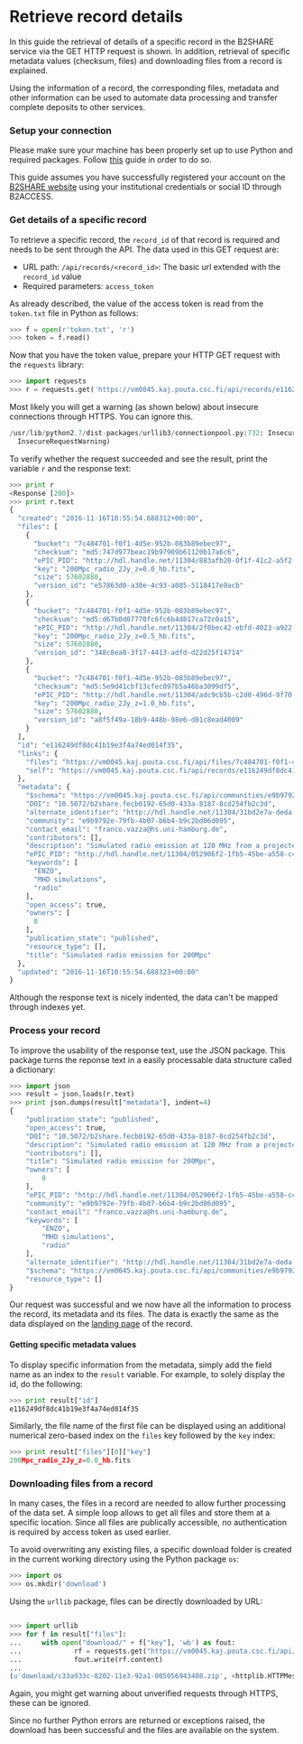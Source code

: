 # Retrieve record details
In this guide the retrieval of details of a specific record in the B2SHARE service via the GET HTTP request is shown. In addition, retrieval of specific metadata values (checksum, files) and downloading files from a record is explained.

Using the information of a record, the corresponding files, metadata and other information can be used to automate data processing and transfer complete deposits to other services.

### Setup your connection
Please make sure your machine has been properly set up to use Python and required packages. Follow [this](A_Setup_and_install.md) guide in order to do so.

This guide assumes you have successfully registered your account on the [B2SHARE website](https://trng-b2share.eudat.eu) using your institutional credentials or social ID through B2ACCESS.

### Get details of a specific record

To retrieve a specific record, the `record_id` of that record is required and needs to be sent through the API. The data used in this GET request are:

 - URL path: `/api/records/<record_id>`: The basic url extended with the `record_id` value
 - Required parameters: `access_token`

As already described, the value of the access token is read from the `token.txt` file in Python as follows:

```python
>>> f = open(r'token.txt', 'r')
>>> token = f.read()
```
Now that you have the token value, prepare your HTTP GET request with the `requests` library:

```python
>>> import requests
>>> r = requests.get('https://vm0045.kaj.pouta.csc.fi/api/records/e116249df8dc41b19e3f4a74ed014f35', params={'access_token': token}, verify=False)
```

Most likely you will get a warning (as shown below) about insecure connections through HTTPS. You can ignore this.

```python
/usr/lib/python2.7/dist-packages/urllib3/connectionpool.py:732: InsecureRequestWarning: Unverified HTTPS request is being made. Adding certificate verification is strongly advised. See: https://urllib3.readthedocs.org/en/latest/security.html (This warning will only appear once by default.)
  InsecureRequestWarning)
```

To verify whether the request succeeded and see the result, print the variable `r` and the response text:
```python
>>> print r
<Response [200]>
>>> print r.text
{
  "created": "2016-11-16T10:55:54.688312+00:00",
  "files": [
    {
      "bucket": "7c484701-f0f1-4d5e-952b-083b89ebec97",
      "checksum": "md5:747d977beac19b97909b61120b17a6c6",
      "ePIC_PID": "http://hdl.handle.net/11304/883afb20-0f1f-41c2-a5f2-6dfbc35f7f18",
      "key": "200Mpc_radio_2Jy_z=0.0_hb.fits",
      "size": 57602880,
      "version_id": "e57863d0-a30e-4c93-a085-5118417e9acb"
    },
    {
      "bucket": "7c484701-f0f1-4d5e-952b-083b89ebec97",
      "checksum": "md5:d67b0d07770fc6fc6b4d817ca72c0a15",
      "ePIC_PID": "http://hdl.handle.net/11304/2f0bec42-ebfd-4023-a922-b5f28439182f",
      "key": "200Mpc_radio_2Jy_z=0.5_hb.fits",
      "size": 57602880,
      "version_id": "348c8ea0-3f17-4413-adfd-d22d25f14714"
    },
    {
      "bucket": "7c484701-f0f1-4d5e-952b-083b89ebec97",
      "checksum": "md5:5e9d41cbf13cfec097b5a46ba3099df5",
      "ePIC_PID": "http://hdl.handle.net/11304/adc9cb5b-c2d0-496d-9f70-fcde640a31de",
      "key": "200Mpc_radio_2Jy_z=1.0_hb.fits",
      "size": 57602880,
      "version_id": "a8f5f49a-18b9-448b-98e6-d01c8ead4009"
    }
  ],
  "id": "e116249df8dc41b19e3f4a74ed014f35",
  "links": {
    "files": "https://vm0045.kaj.pouta.csc.fi/api/files/7c484701-f0f1-4d5e-952b-083b89ebec97",
    "self": "https://vm0045.kaj.pouta.csc.fi/api/records/e116249df8dc41b19e3f4a74ed014f35"
  },
  "metadata": {
    "$schema": "https://vm0045.kaj.pouta.csc.fi/api/communities/e9b9792e-79fb-4b07-b6b4-b9c2bd06d095/schemas/0#/json_schema",
    "DOI": "10.5072/b2share.fecb0192-65d0-433a-8187-8cd254fb2c3d",
    "alternate_identifier": "http://hdl.handle.net/11304/31bd2e7a-deda-11e4-ac7e-860aa0063d1f",
    "community": "e9b9792e-79fb-4b07-b6b4-b9c2bd06d095",
    "contact_email": "franco.vazza@hs.uni-hamburg.de",
    "contributors": [],
    "description": "Simulated radio emission at 120 MHz from a projected comoving volume of (200Mpc)^3 simulated with 1200^3 cells, at z=1.0, z=0.5 and z=0.0. Each map has units log10[J/arcsec^2]. The pixel size is 166kpc at z=0, 111kpc at z=0.5 and 83kpc at z=1.0\nEach .fits file is 1200x1200x10. The 10 frames contain=0-4 emission models (from Vazza et al. 2015 A&A); 5-9 spectral indices of radio emission (where 5->0, 6->1 etc). 0=injection of electrons as in Hoeft & Bruggen 2007, no shock reacceleration. 1=high-amplification model & shock injection and re-acceleration; 2=as 1, but low amplification model for the magnetic field; 3=as 1, plus CR-driven amplification of magnetic field; 4=shock injection and re-acceleration, magnetic field from the original MHD simulation. From 5 o 9 we have the spectral index of the radio emission,alfa, where I(freq) \\propto freq^-alfa. Details in http://adsabs.harvard.edu/abs/2015arXiv150308983V\n\n",
    "ePIC_PID": "http://hdl.handle.net/11304/052906f2-1fb5-45be-a558-cc690cb1e333",
    "keywords": [
      "ENZO",
      "MHD simulations",
      "radio"
    ],
    "open_access": true,
    "owners": [
      8
    ],
    "publication_state": "published",
    "resource_type": [],
    "title": "Simulated radio emission for 200Mpc"
  },
  "updated": "2016-11-16T10:55:54.688323+00:00"
}
```

Although the response text is nicely indented, the data can't be mapped through indexes yet.

### Process your record

To improve the usability of the response text, use the JSON package. This package turns the reponse text in a easily processable data structure called a dictionary:

```python
>>> import json
>>> result = json.loads(r.text)
>>> print json.dumps(result["metadata"], indent=4)
{
    "publication_state": "published",
    "open_access": true,
    "DOI": "10.5072/b2share.fecb0192-65d0-433a-8187-8cd254fb2c3d",
    "description": "Simulated radio emission at 120 MHz from a projected comoving volume of (200Mpc)^3 simulated with 1200^3 cells, at z=1.0, z=0.5 and z=0.0. Each map has units log10[J/arcsec^2]. The pixel size is 166kpc at z=0, 111kpc at z=0.5 and 83kpc at z=1.0\nEach .fits file is 1200x1200x10. The 10 frames contain=0-4 emission models (from Vazza et al. 2015 A&A); 5-9 spectral indices of radio emission (where 5->0, 6->1 etc). 0=injection of electrons as in Hoeft & Bruggen 2007, no shock reacceleration. 1=high-amplification model & shock injection and re-acceleration; 2=as 1, but low amplification model for the magnetic field; 3=as 1, plus CR-driven amplification of magnetic field; 4=shock injection and re-acceleration, magnetic field from the original MHD simulation. From 5 o 9 we have the spectral index of the radio emission,alfa, where I(freq) \\propto freq^-alfa. Details in http://adsabs.harvard.edu/abs/2015arXiv150308983V\n\n",
    "contributors": [],
    "title": "Simulated radio emission for 200Mpc",
    "owners": [
        8
    ],
    "ePIC_PID": "http://hdl.handle.net/11304/052906f2-1fb5-45be-a558-cc690cb1e333",
    "community": "e9b9792e-79fb-4b07-b6b4-b9c2bd06d095",
    "contact_email": "franco.vazza@hs.uni-hamburg.de",
    "keywords": [
        "ENZO",
        "MHD simulations",
        "radio"
    ],
    "alternate_identifier": "http://hdl.handle.net/11304/31bd2e7a-deda-11e4-ac7e-860aa0063d1f",
    "$schema": "https://vm0045.kaj.pouta.csc.fi/api/communities/e9b9792e-79fb-4b07-b6b4-b9c2bd06d095/schemas/0#/json_schema",
    "resource_type": []
}
```

Our request was successful and we now have all the information to process the record, its metadata and its files. The data is exactly the same as the data displayed on the [landing page](https://trng-b2share.eudat.eu/record/1) of the record.

#### Getting specific metadata values

To display specific information from the metadata, simply add the field name as an index to the `result` variable. For example, to solely display the id, do the following:

```python
>>> print result["id"]
e116249df8dc41b19e3f4a74ed014f35
```

Similarly, the file name of the first file can be displayed using an additional numerical zero-based index on the `files` key followed by the `key` index:

```python
>>> print result["files"][0]["key"]
200Mpc_radio_2Jy_z=0.0_hb.fits
```

### Downloading files from a record

In many cases, the files in a record are needed to allow further processing of the data set. A simple loop allows to get all files and store them at a specific location. Since all files are publically accessible, no authentication is required by access token as used earlier.

To avoid overwriting any existing files, a specific download folder is created in the current working directory using the Python package `os`:
```python
>>> import os
>>> os.mkdir('download')
```

Using the `urllib` package, files can be directly downloaded by URL:

```python

>>> import urllib
>>> for f in result["files"]:
...     with open("download/" + f["key"], 'wb') as fout:
...             rf = requests.get("https://vm0045.kaj.pouta.csc.fi/api/files/%s/%s" % (f["bucket"], f["key"]), verify=False)
...             fout.write(rf.content)
...
(u'download/c33a933c-8202-11e3-92a1-005056943408.zip', <httplib.HTTPMessage instance at 0x10ca86098>)
```

Again, you might get warning about unverified requests through HTTPS, these can be ignored.

Since no further Python errors are returned or exceptions raised, the download has been successful and the files are available on the system.
